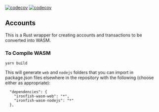 [![codecov](https://codecov.io/gh/iron-fish/ironfish/branch/master/graph/badge.svg?token=PCSVEVEW5V&flag=ironfish-wasm-web)](https://codecov.io/gh/iron-fish/ironfish)
[![codecov](https://codecov.io/gh/iron-fish/ironfish/branch/master/graph/badge.svg?token=PCSVEVEW5V&flag=ironfish-wasm-nodejs)](https://codecov.io/gh/iron-fish/ironfish)

## Accounts

This is a Rust wrapper for creating accounts and transactions to be converted into WASM.

### To Compile WASM

```
yarn build
```

This will generate `web` and `nodejs` folders that you can import in package.json files elsewhere in the repository with the following (choose either as appropriate):

```
  "dependencies": {
    "ironfish-wasm-web": "*",
    "ironfish-wasm-nodejs": "*"
  },
```
